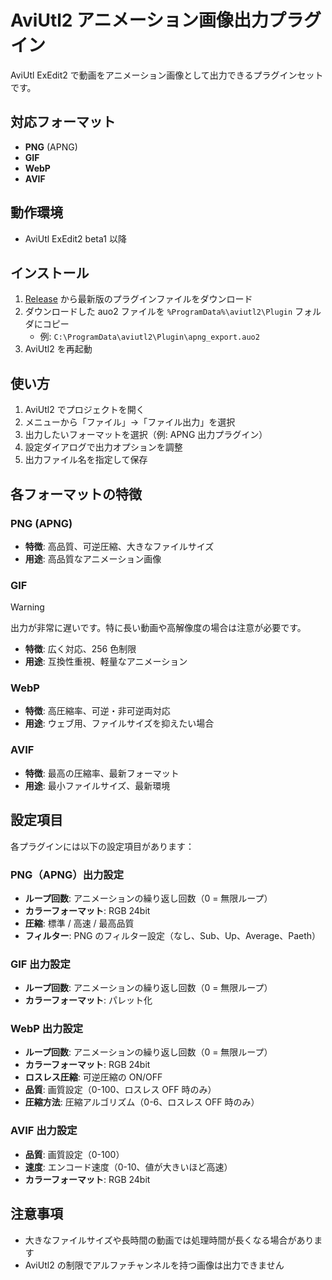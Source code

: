 # AviUtl2 アニメーション画像出力プラグイン

AviUtl ExEdit2 で動画をアニメーション画像として出力できるプラグインセットです。

## 対応フォーマット

- **PNG** (APNG)
- **GIF**
- **WebP**
- **AVIF**

## 動作環境

- AviUtl ExEdit2 beta1 以降

## インストール

1. [Release](https://github.com/yu7400ki/aviutl2-animated-image-export/releases) から最新版のプラグインファイルをダウンロード
2. ダウンロードした auo2 ファイルを `%ProgramData%\aviutl2\Plugin` フォルダにコピー
   - 例: `C:\ProgramData\aviutl2\Plugin\apng_export.auo2`
3. AviUtl2 を再起動

## 使い方

1. AviUtl2 でプロジェクトを開く
2. メニューから「ファイル」→「ファイル出力」を選択
3. 出力したいフォーマットを選択（例: APNG 出力プラグイン）
4. 設定ダイアログで出力オプションを調整
5. 出力ファイル名を指定して保存

## 各フォーマットの特徴

### PNG (APNG)

- **特徴**: 高品質、可逆圧縮、大きなファイルサイズ
- **用途**: 高品質なアニメーション画像

### GIF

> [!WARNING]
> 出力が非常に遅いです。特に長い動画や高解像度の場合は注意が必要です。

- **特徴**: 広く対応、256 色制限
- **用途**: 互換性重視、軽量なアニメーション

### WebP

- **特徴**: 高圧縮率、可逆・非可逆両対応
- **用途**: ウェブ用、ファイルサイズを抑えたい場合

### AVIF

- **特徴**: 最高の圧縮率、最新フォーマット
- **用途**: 最小ファイルサイズ、最新環境

## 設定項目

各プラグインには以下の設定項目があります：

### PNG（APNG）出力設定

- **ループ回数**: アニメーションの繰り返し回数（0 = 無限ループ）
- **カラーフォーマット**: RGB 24bit
- **圧縮**: 標準 / 高速 / 最高品質
- **フィルター**: PNG のフィルター設定（なし、Sub、Up、Average、Paeth）

### GIF 出力設定

- **ループ回数**: アニメーションの繰り返し回数（0 = 無限ループ）
- **カラーフォーマット**: パレット化

### WebP 出力設定

- **ループ回数**: アニメーションの繰り返し回数（0 = 無限ループ）
- **カラーフォーマット**: RGB 24bit
- **ロスレス圧縮**: 可逆圧縮の ON/OFF
- **品質**: 画質設定（0-100、ロスレス OFF 時のみ）
- **圧縮方法**: 圧縮アルゴリズム（0-6、ロスレス OFF 時のみ）

### AVIF 出力設定

- **品質**: 画質設定（0-100）
- **速度**: エンコード速度（0-10、値が大きいほど高速）
- **カラーフォーマット**: RGB 24bit

## 注意事項

- 大きなファイルサイズや長時間の動画では処理時間が長くなる場合があります
- AviUtl2 の制限でアルファチャンネルを持つ画像は出力できません
